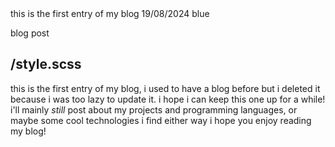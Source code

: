 <meta>
  <title>hello blog!</title>
  <description>this is the first entry of my blog</description>
  <date>19/08/2024</date>
  <color>blue</color>

  <type>blog post</type>

  <use-style>/style.scss</use-style>
</meta>
---
this is the first entry of my blog, i used to have a blog before but i deleted it because i was too lazy to update it. i hope i can keep this one up for a while! i'll mainly *still* post about my projects and programming languages, or maybe some cool technologies i find either way i hope you enjoy reading my blog!
